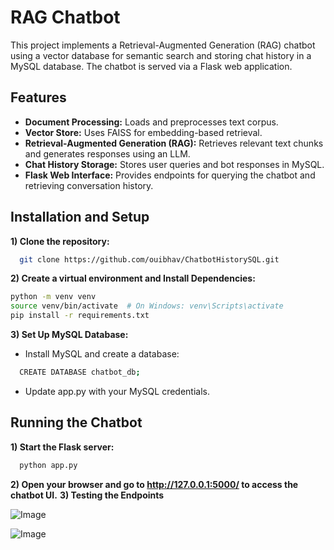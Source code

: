 # RAG Chatbot

This project implements a Retrieval-Augmented Generation (RAG) chatbot using a vector database for semantic search and storing chat history in a MySQL database. The chatbot is served via a Flask web application.

## Features
- **Document Processing:** Loads and preprocesses text corpus.
- **Vector Store:** Uses FAISS for embedding-based retrieval.
- **Retrieval-Augmented Generation (RAG):** Retrieves relevant text chunks and generates responses using an LLM.
- **Chat History Storage:** Stores user queries and bot responses in MySQL.
- **Flask Web Interface:** Provides endpoints for querying the chatbot and retrieving conversation history.




## Installation and  Setup
 **1) Clone the repository:** 
```bash
  git clone https://github.com/ouibhav/ChatbotHistorySQL.git
```
**2) Create a virtual environment and Install Dependencies:** 
  
  ```bash
  python -m venv venv
source venv/bin/activate  # On Windows: venv\Scripts\activate
pip install -r requirements.txt
```
**3) Set Up MySQL Database:** 

  - Install MySQL and create a database:
  

```bash
  CREATE DATABASE chatbot_db;
```
- Update app.py with your MySQL credentials.


## Running the Chatbot

**1) Start the Flask server:** 
```bash
  python app.py
```
**2) Open your browser and go to http://127.0.0.1:5000/ to access the chatbot UI.**
**3) Testing the Endpoints**

![Image](https://github.com/user-attachments/assets/194585d7-7fdb-411d-ac9b-4c7b63ffe15c)

![Image](https://github.com/user-attachments/assets/77d37c85-692a-43d3-9057-20da580f6923)

